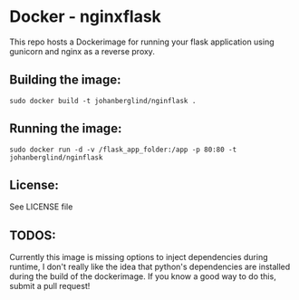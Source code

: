 # Docker - nginxflask

This repo hosts a Dockerimage for running your flask application using gunicorn and nginx as a reverse proxy.

## Building the image:
`sudo docker build -t johanberglind/nginflask .`

## Running the image:
`sudo docker run -d -v /flask_app_folder:/app -p 80:80 -t johanberglind/nginflask`

## License:
See LICENSE file

## TODOS:
Currently this image is missing options to inject dependencies during runtime, I don't really like the idea that python's dependencies are installed during the build of the dockerimage. If you know a good way to do this, submit a pull request!


